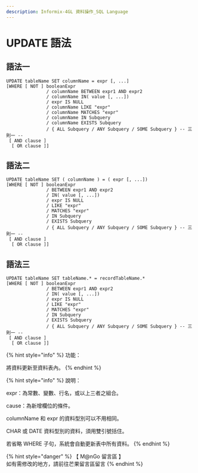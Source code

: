 ```yaml
---
description: Informix-4GL 資料操作_SQL Language
---
```


# UPDATE 語法

## 語法一

```inform7
UPDATE tableName SET columnName = expr [, ...]
[WHERE [ NOT ] booleanExpr
               / columnName BETWEEN expr1 AND expr2
               / columnName IN( value [, ...])
               / expr IS NULL
               / columnName LIKE "expr"
               / columnName MATCHES "expr"
               / columnName IN Subquery
               / columnName EXISTS Subquery
               / { ALL Subquery / ANY Subquery / SOME Subquery } -- 三則一 --
 [ AND clause ]
  [ OR clause ]]
```

## 語法二

```inform7
UPDATE tableName SET ( columnName ) = ( expr [, ...])
[WHERE [ NOT ] booleanExpr
               / BETWEEN expr1 AND expr2
               / IN( value [, ...])
               / expr IS NULL
               / LIKE "expr"
               / MATCHES "expr"
               / IN Subquery
               / EXISTS Subquery
               / { ALL Subquery / ANY Subquery / SOME Subquery } -- 三則一 --
 [ AND clause ]
  [ OR clause ]]
```

## 語法三

```inform7
UPDATE tableName SET tableName.* = recordTableName.*
[WHERE [ NOT ] booleanExpr
               / BETWEEN expr1 AND expr2
               / IN( value [, ...])
               / expr IS NULL
               / LIKE "expr"
               / MATCHES "expr"
               / IN Subquery
               / EXISTS Subquery
               / { ALL Subquery / ANY Subquery / SOME Subquery } -- 三則一 --
 [ AND clause ]
  [ OR clause ]]
```

{% hint style="info" %}
功能：

將資料更新至資料表內。
{% endhint %}

{% hint style="info" %}
說明：

expr：為常數、變數、行名，或以上三者之組合。

cause：為新增欄位的條件。

columnName 和 expr 的資料型別可以不用相同。

CHAR 或 DATE 資料型別的資料，須用雙引號括住。

若省略 WHERE 子句，系統會自動更新表中所有資料。
{% endhint %}

{% hint style="danger" %}
【 M@nGo 留言區 】\
如有需修改的地方，請前往芒果留言區留言
{% endhint %}
